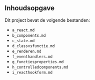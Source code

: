 ## Inhoudsopgave ##

Dit project bevat de volgende bestanden:
* `a_react.md`
* `b_components.md`
* `c_state.md`
* `d_classvsfunctie.md`
* `e_renderen.md`
* `f_eventhandlers.md`
* `g_functiesproperties.md`
* `h_controlledcomponents.md`
* `i_reacthookform.md`